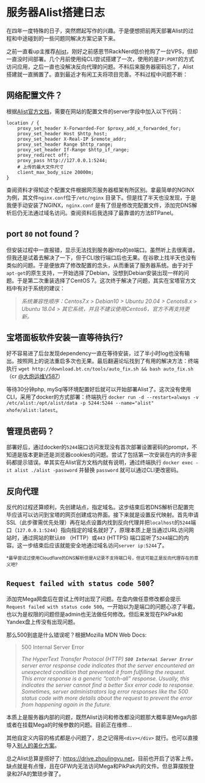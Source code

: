# 服务器Alist搭建日志
在四年一度特殊的日子，突然燃起写作的兴趣。于是便想把前两天部署Alist的过程和中途碰到的一些问题同解决方案记录下来。

之前一直看up主推荐[Alist](https://alist-doc.nn.ci/docs/intro)，刚好之前感恩节RackNerd低价抢购了一台VPS，但却一直没时间部署。几个月前使用纯CLI尝试搭建了一次，使用的是`IP:PORT`的方式访问应用，之后一直也没解决反向代理的问题。不料后来服务器密码忘了，Alist搭建就一直搁置了。直到最近才有闲工夫将项目完善。不料过程中问题不断：

网络配置文件？
-------

根据[Alist官方文档](https://alist-doc.nn.ci/docs/install/reverse-proxy/)，需要在网站的配置文件的server字段中加入以下代码：

```
location / {
    proxy_set_header X-Forwarded-For $proxy_add_x_forwarded_for;
    proxy_set_header Host $http_host;
    proxy_set_header X-Real-IP $remote_addr;
    proxy_set_header Range $http_range;
    proxy_set_header If-Range $http_if_range;
    proxy_redirect off;
    proxy_pass http://127.0.0.1:5244;
    # 上传的最大文件尺寸
    client_max_body_size 20000m;
}
```


查阅资料才得知这个配置文件根据网页服务器框架有所区别。拿最简单的NGINX为例，其文件`nginx.conf`位于`/etc/nginx` 目录下。但是找了半天也没发现，于是我便手动安装了NGINX，`nginx.conf` 是有了但是修改完配置文件，添加完DNS解析后仍无法通过域名访问。查阅资料后我选择了最靠谱的方法BTPanel。

port `80` not found？
--------------------

但安装过程中一直报错，显示无法找到服务器http的`80`端口。虽然听上去很离谱，但我还是试着去解决了一下，但于CLI放行端口后也无果。在谷歌上找半天也没有类似的问题。于是便放弃了修改配置的念头，从而重装了服务器系统。由于对于`apt-get`的原生支持，一开始选择了Debian，没想到Debian安装出现一样的问题。于是第二次重装选择了CentOS 7。这次终于解决了问题，其实在宝塔官方文档中有对于系统的建议：

> <cite>系统兼容性顺序：Centos7.x &gt; Debian10 &gt; Ubuntu 20.04 &gt; Cenots8.x &gt; Ubuntu 18.04 &gt; 其它系统，并且不建议使用Centos6，官方不再支持更新。</cite>

宝塔面板软件安装一直等待执行?
---------------

好不容易进了后台发现dependency一直在等待安装，过了半小时log也没有输出。按照网上的说法重启多次也无果。最后翻遍论坛找到了有用的解决方法：终端执行 `wget http://download.bt.cn/tools/auto_fix.sh && bash auto_fix.sh` （cr [@大炮运维V587](https://www.bt.cn/bbs/space-uid-87027.html)）

等待30分钟php, mySql等环境配置好后就可以开始部署Alist了。这次没有使用CLI，采用了docker的方式部署：终端执行 `docker run -d --restart=always -v /etc/alist:/opt/alist/data -p 5244:5244 --name="alist" xhofe/alist:latest`。

管理员密码？
------

部署好后，通过docker的`5244`端口访问发现没有首次部署设置密码的prompt，不知道是版本更新还是浏览器cookies的问题。尝试了包括第一次安装在内的许多密码都提示错误。单其实在Alist官方文档内就有说明，通过终端执行 `docker exec -it alist ./alist -password` 并替换 `password` 就可以通过CLI更改密码。

反向代理
----

反代的过程还算顺利，先创建站点，指定域名。这步结束后若DNS解析已配置完毕应该可以访问到宝塔的网页创建成功界面。接下来就是设置反代映射。首先申请SSL（此步骤需优先处理）再在站点设置内找到反向代理并把`localhost`的`5244`端口（`127.0.0.1:5244`）指向指定的域名就好了，原理本质上是当通过URL访问网站时，通过网站的默认`80` （HTTP）或`443` (HTTPS) 端口监听了`5244`端口的内容。这一步结束后应该就能安全地通过域名访问`server ip:5244`了。

<sub>*最早尝试过使用Cloudflare的DNS解析但是A记录不支持端口号，但这可能正是反向代理存在的意义吧?</sub>

`Request failed with status code 500`?
--------------------------------------

添加完Mega网盘后在尝试上传时出现了问题。在盘内做任意修改都会提示 `Request failed with status code 500`。一开始以为是端口的问题心凉了半截，也以为是权限的问题但是admin也无法做任何修改。但后来发现在PikPak和Yandex盘上传没有出现问题。

那么500到底是什么错误呢？根据Mozilla MDN Web Docs:

> 500 Internal Server Error
> 
> <cite>The HyperText Transfer Protocol (HTTP) **`500 Internal Server Error`** server error response code indicates that the server encountered an unexpected condition that prevented it from fulfilling the request.  
> This error response is a generic “catch-all” response. Usually, this indicates the server cannot find a better 5xx error code to response. Sometimes, server administrators log error responses like the 500 status code with more details about the request to prevent the error from happening again in the future.</cite>

本质上是服务器内部的问题，既然Alist访问和修改都没问题那大概率是Mega内部或者在挂载Mega的时候参数的问题。目前正在维修…

其他自定义内容的格式都是小问题了，总之记得用`<div></div>` 就行。也可以直接导入[别人的美化方案](https://anwen-anyi.github.io/index/05-head.html)。

总之Alist总算是搭好了: <https://drive.zhoulingyu.net>，目前也开启了访客上传。缺点就是有点慢，且在GFW内无法访问Mega和PikPak内的文件。但总算摆脱登录和2FA的繁琐步骤了。
